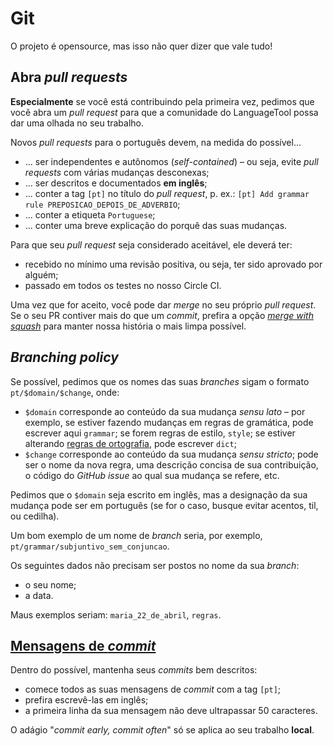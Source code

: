 # Git

O projeto é opensource, mas isso não quer dizer que vale tudo!

## Abra *pull requests*

**Especialmente** se você está contribuindo pela primeira vez, pedimos que você abra um *pull request* para que a comunidade do LanguageTool possa dar uma olhada no seu trabalho.

Novos *pull requests* para o português devem, na medida do possível...
- ... ser independentes e autônomos (*self-contained*) – ou seja, evite *pull requests* com várias mudanças desconexas;
- ... ser descritos e documentados **em inglês**;
- ... conter a tag `[pt]` no título do *pull request*, p. ex.: `[pt] Add grammar rule PREPOSICAO_DEPOIS_DE_ADVERBIO`;
- ... conter a etiqueta `Portuguese`;
- ... conter uma breve explicação do porquê das suas mudanças.

Para que seu *pull request* seja considerado aceitável, ele deverá ter:
- recebido no mínimo uma revisão positiva, ou seja, ter sido aprovado por alguém;
- passado em todos os testes no nosso Circle CI.

Uma vez que for aceito, você pode dar *merge* no seu próprio *pull request*. Se o seu PR contiver mais do que um *commit*, prefira a opção [*merge with squash*](https://docs.github.com/en/repositories/configuring-branches-and-merges-in-your-repository/configuring-pull-request-merges/about-merge-methods-on-github#squashing-your-merge-commits) para manter nossa história o mais limpa possível.

## *Branching policy*

Se possível, pedimos que os nomes das suas *branches* sigam o formato `pt/$domain/$change`, onde:
- `$domain` corresponde ao conteúdo da sua mudança *sensu lato* – por exemplo, se estiver fazendo mudanças em regras de gramática, pode escrever aqui `grammar`; se forem regras de estilo, `style`; se estiver alterando [regras de ortografia](/hunspell-support), pode escrever `dict`;
- `$change` corresponde ao conteúdo da sua mudança *sensu stricto*; pode ser o nome da nova regra, uma descrição concisa de sua contribuição, o código do *GitHub issue* ao qual sua mudança se refere, etc.

Pedimos que o `$domain` seja escrito em inglês, mas a designação da sua mudança pode ser em português (se for o caso, busque evitar acentos, til, ou cedilha).

Um bom exemplo de um nome de *branch* seria, por exemplo, `pt/grammar/subjuntivo_sem_conjuncao`.

Os seguintes dados não precisam ser postos no nome da sua *branch*:
- o seu nome;
- a data.

Maus exemplos seriam: `maria_22_de_abril`, `regras`.

## [Mensagens de *commit*](https://xkcd.com/1296/)

Dentro do possível, mantenha seus *commits* bem descritos:
- comece todos as suas mensagens de *commit* com a tag `[pt]`;
- prefira escrevê-las em inglês;
- a primeira linha da sua mensagem não deve ultrapassar 50 caracteres.

O adágio "*commit early, commit often*" só se aplica ao seu trabalho **local**.
